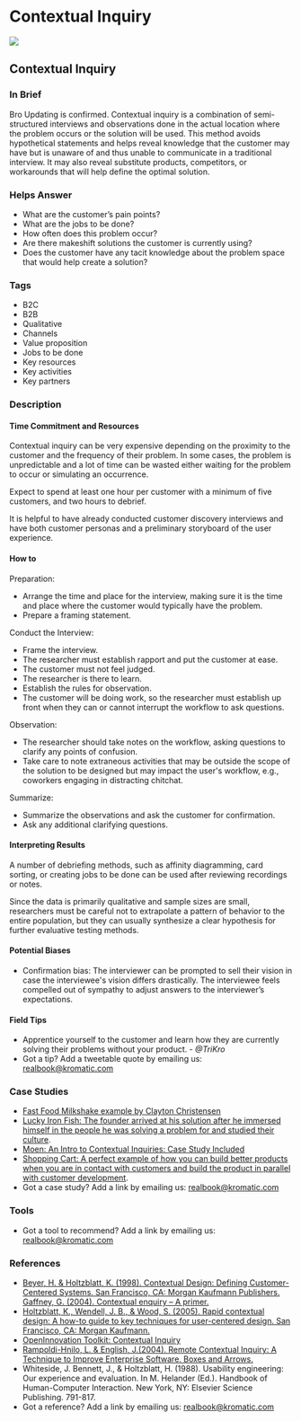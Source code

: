 # Contextual Inquiry

![](<../.gitbook/assets/illustration - contextual inquiry - real startup book.png>)

## Contextual Inquiry

### In Brief

Bro Updating is confirmed. Contextual inquiry is a combination of semi-structured interviews and observations done in the actual location where the problem occurs or the solution will be used. This method avoids hypothetical statements and helps reveal knowledge that the customer may have but is unaware of and thus unable to communicate in a traditional interview. It may also reveal substitute products, competitors, or workarounds that will help define the optimal solution.

### Helps Answer

* What are the customer’s pain points?
* What are the jobs to be done?
* How often does this problem occur?
* Are there makeshift solutions the customer is currently using?
* Does the customer have any tacit knowledge about the problem space that would help create a solution?

### Tags

* B2C
* B2B
* Qualitative
* Channels
* Value proposition
* Jobs to be done
* Key resources
* Key activities
* Key partners

### Description

#### Time Commitment and Resources

Contextual inquiry can be very expensive depending on the proximity to the customer and the frequency of their problem. In some cases, the problem is unpredictable and a lot of time can be wasted either waiting for the problem to occur or simulating an occurrence.

Expect to spend at least one hour per customer with a minimum of five customers, and two hours to debrief.

It is helpful to have already conducted customer discovery interviews and have both customer personas and a preliminary storyboard of the user experience.

#### How to

Preparation:

* Arrange the time and place for the interview, making sure it is the time and place where the customer would typically have the problem.
* Prepare a framing statement.

Conduct the Interview:

* Frame the interview.
* The researcher must establish rapport and put the customer at ease.
* The customer must not feel judged.&#x20;
* The researcher is there to learn.
* Establish the rules for observation.&#x20;
* The customer will be doing work, so the researcher must establish up front when they can or cannot interrupt the workflow to ask questions.

Observation:

* The researcher should take notes on the workflow, asking questions to clarify any points of confusion.
* Take care to note extraneous activities that may be outside the scope of the solution to be designed but may impact the user's workflow, e.g., coworkers engaging in distracting chitchat.

Summarize:

* Summarize the observations and ask the customer for confirmation.
* Ask any additional clarifying questions.

#### Interpreting Results

A number of debriefing methods, such as affinity diagramming, card sorting, or creating jobs to be done can be used after reviewing recordings or notes.

Since the data is primarily qualitative and sample sizes are small, researchers must be careful not to extrapolate a pattern of behavior to the entire population, but they can usually synthesize a clear hypothesis for further evaluative testing methods.

#### Potential Biases

* Confirmation bias: The interviewer can be prompted to sell their vision in case the interviewee's vision differs drastically. The interviewee feels compelled out of sympathy to adjust answers to the interviewer’s expectations.

#### Field Tips

* Apprentice yourself to the customer and learn how they are currently solving their problems without your product. - _@TriKro_
* Got a tip? Add a tweetable quote by emailing us: [realbook@kromatic.com](mailto:realbook@kromatic.com)

### Case Studies

* [Fast Food Milkshake example by Clayton Christensen](https://www.youtube.com/watch?v=sfGtw2C95Ms\&t=30s)
* [Lucky Iron Fish: The founder arrived at his solution after he immersed himself in the people he was solving a problem for and studied their culture](https://www.youtube.com/watch?v=iY0D-PIcgB4).
* [Moen: An Intro to Contextual Inquiries: Case Study Included](https://www.linkedin.com/pulse/intro-contextual-inquiries-case-adrian/)
* [Shopping Cart: A perfect example of how you can build better products when you are in contact with customers and build the product in parallel with customer development](https://www.youtube.com/watch?v=M66ZU2PCIcM).
* Got a case study? Add a link by emailing us: [realbook@kromatic.com](mailto:realbook@kromatic.com)

### Tools

* Got a tool to recommend? Add a link by emailing us: [realbook@kromatic.com](mailto:realbook@kromatic.com)

### References

* [Beyer, H. & Holtzblatt, K. (1998). Contextual Design: Defining Customer-Centered Systems. San Francisco, CA: Morgan Kaufmann Publishers. Gaffney, G. (2004). Contextual enquiry – A primer.](http://www.sitepoint.com/article/contextual-enquiry-primer)
* [Holtzblatt, K., Wendell, J. B., & Wood, S. (2005). Rapid contextual design: A how-to guide to key techniques for user-centered design. San Francisco, CA: Morgan Kaufmann.](https://www.elsevier.com/books/rapid-contextual-design/holtzblatt/978-0-12-354051-5)
* [OpenInnovation Toolkit: Contextual Inquiry](https://toolkit.mozilla.org/method/contextual-inquiry/)
* [Rampoldi-Hnilo, L. & English, J.(2004). Remote Contextual Inquiry: A Technique to Improve Enterprise Software. Boxes and Arrows.](https://boxesandarrows.com/remote-contextual-inquiry-a-technique-to-improve-enterprise-software/)
* Whiteside, J. Bennett, J., & Holtzblatt, H. (1988). Usability engineering: Our experience and evaluation. In M. Helander (Ed.). Handbook of Human-Computer Interaction. New York, NY: Elsevier Science Publishing. 791-817.
* Got a reference? Add a link by emailing us: [realbook@kromatic.com](mailto:realbook@kromatic.com)

